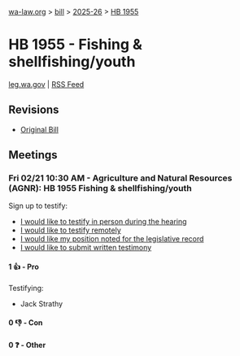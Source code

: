[wa-law.org](/) > [bill](/bill/) > [2025-26](/bill/2025-26/) > [HB 1955](/bill/2025-26/hb/1955/)

# HB 1955 - Fishing & shellfishing/youth
[leg.wa.gov](https://app.leg.wa.gov/billsummary?BillNumber=1955&Year=2025&Initiative=false) | [RSS Feed](./rss.xml)

## Revisions
* [Original Bill](1/)

## Meetings
### Fri 02/21 10:30 AM - Agriculture and Natural Resources (AGNR): HB 1955 Fishing & shellfishing/youth
Sign up to testify:
* [I would like to testify in person during the hearing](https://app.leg.wa.gov/csi/Testifier/Add?chamber=House&mId=32820&aId=164529&caId=25980&tId=1)
* [I would like to testify remotely](https://app.leg.wa.gov/csi/Testifier/Add?chamber=House&mId=32820&aId=164529&caId=25980&tId=2)
* [I would like my position noted for the legislative record](https://app.leg.wa.gov/csi/Testifier/Add?chamber=House&mId=32820&aId=164529&caId=25980&tId=3)
* [I would like to submit written testimony](https://app.leg.wa.gov/csi/Testifier/Add?chamber=House&mId=32820&aId=164529&caId=25980&tId=4)

#### 1 👍 - Pro
Testifying:
* Jack Strathy

#### 0 👎 - Con

#### 0 ❓ - Other
